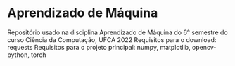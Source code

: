 # Aprendizado de Máquina
Repositório usado na disciplina Aprendizado de Máquina do 6° semestre do curso Ciência da Computação, UFCA 2022
Requisitos para o download: requests
Requisitos para o projeto principal: numpy, matplotlib, opencv-python, torch

